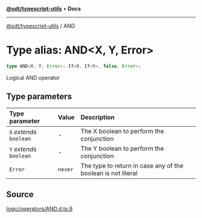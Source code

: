 [**@sdt/typescript-utils**](../README.md) • **Docs**

***

[@sdt/typescript-utils](../globals.md) / AND

# Type alias: AND\<X, Y, Error\>

```ts
type AND<X, Y, Error>: If<X, If<Y>, false, Error>;
```

Logical AND operator

## Type parameters

| Type parameter | Value | Description |
| :------ | :------ | :------ |
| `X` *extends* `boolean` | - | The X boolean to perform the conjunction |
| `Y` *extends* `boolean` | - | The Y boolean to perform the conjunction |
| `Error` | `never` | The type to return in case any of the boolean is not literal |

## Source

[logic/operators/AND.d.ts:9](https://github.com/sylvaindethier/typescript-utils/blob/b4bd497afc46fe47c24db22965f824eb3fdda8ec/types/logic/operators/AND.d.ts#L9)
